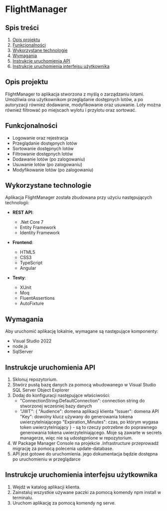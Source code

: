 
# FlightManager

## Spis treści
1. [ Opis projektu ](#Opis-projektu)
2. [Funkcjonalności](#Funkcjonalności)
3. [ Wykorzystane technologie ](#Wykorzystane-technologie)
4. [ Wymagania ](#Wymagania)
5. [ Instrukcje uruchomienia API](#Instrukcje-uruchomienia-API)
6. [ Instrukcje uruchomienia interfejsu użytkownika](#Instrukcje-uruchomienia-interfejsu-użytkownika)


## Opis projektu

FlightManager to aplikacja stworzona z myślą o zarządzaniu lotami. Umożliwia ona użytkownikom przeglądanie dostępnych lotów, a po autoryzacji również dodawanie, modyfikowanie oraz usuwanie. Loty można również filtrować po miejscach wylotu i przylotu oraz sortować.

## Funkcjonalności
- Logowanie oraz rejestracja
- Przeglądanie dostępnych lotów
- Sortowanie dostępnych lotów
- Filtrowanie dostępnych lotów
- Dodawanie lotów (po zalogowaniu)
- Usuwanie lotów (po zalogowaniu)
- Modyfikowanie lotów (po zalogowaniu)

<a name="technologies"></a>
## Wykorzystane technologie

Aplikacja FlightManager została zbudowana przy użyciu następujących technologii:

- **REST API**:
  - .Net Core 7
  - Entity Framework
  - Identity Framework

- **Frontend**:
  - HTML5
  - CSS3
  - TypeScript
  - Angular

- **Testy**:
	- XUnit
	- Moq
	- FluentAssertions
	- AutoFixture

## Wymagania

Aby uruchomić aplikację lokalnie, wymagane są następujące komponenty:

- Visual Studio 2022
- node.js
- SqlServer

## Instrukcje uruchomienia API

1. Sklonuj repozytorium.
2. Stwórz pustą bazę danych za pomocą wbudowanego w Visual Studio SQL Server Object Explorer
3. Dodaj do konfiguracji następujące właściwości:
	- "ConnectionString:DefaultConnection": connection string do stworzonej wcześniej bazy danych
	- "JWT": {
			"Audience": domena aplikacji klienta
			"Issuer": domena API
			"Key": dowolny klucz używany do generowania tokena uwierzytelniającego
			"Expiration_Minutes": czas, po którym wygasa token uwierzytelniający
	   } - są to rzeczy potrzebne do poprawnego generowania tokena uwierzytelniającego. Moje są zawarte w 	secrets managerze, więc nie są udostępnione w repozytorium.
4. W Package Manager Console na projekcie .Infrastructure przeprowadź migrację za pomocą polecenia update-database.
5. API jest gotowe do uruchomienia. jego dokumentacja będzie dostępna po uruchomieniu w przeglądarce

## Instrukcje uruchomienia interfejsu użytkownika

1. Wejdź w katalog aplikacji klienta.
2. Zainstaluj wszystkie używane paczki za pomocą komendy npm install w terminalu.
3. Uruchom aplikację za pomocą komendy ng serve.
